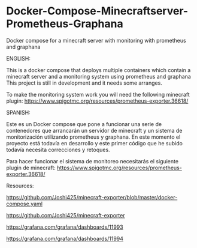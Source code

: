# Docker-Compose-Minecraftserver-Prometheus-Graphana
Docker compose for a minecraft server with monitoring with prometheus and graphana

ENGLISH:

This is a docker compose that deploys multiple containers which contain a minecraft server and a monitoring system using prometheus and graphana
This project is still in development and it needs some arranges.

To make the monitoring system work you will need the following minecraft plugin: https://www.spigotmc.org/resources/prometheus-exporter.36618/

SPANISH:

Este es un Docker compose que pone a funcionar una serie de contenedores que arrancarán un servidor de minecraft y un sistema de monitorización utilizando prometheus y graphana.
En este momento el proyecto está todavía en desarrollo y este primer código que he subido todavía necesita correcciones y retoques.

Para hacer funcionar el sistema de monitoreo necesitarás el siguiente plugin de minecraft: https://www.spigotmc.org/resources/prometheus-exporter.36618/


Resources:

https://github.com/Joshi425/minecraft-exporter/blob/master/docker-compose.yaml

https://github.com/Joshi425/minecraft-exporter

https://grafana.com/grafana/dashboards/11993

https://grafana.com/grafana/dashboards/11994
